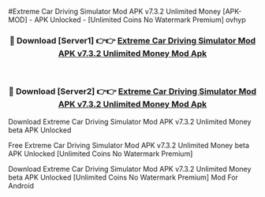 #Extreme Car Driving Simulator Mod APK v7.3.2 Unlimited Money [APK-MOD] - APK Unlocked - [Unlimited Coins No Watermark Premium] ovhyp



<div align="center">

<h3>🔴 Download [Server1] 👉👉 <a href="https://momento.my/?title=Extreme_Car_Driving_Simulator_Mod_APK_v7.3.2_Unlimited_Money">Extreme Car Driving Simulator Mod APK v7.3.2 Unlimited Money Mod Apk</a></h3><br>

<h3>🔴 Download [Server2] 👉👉 <a href="https://momento.my/?title=Extreme_Car_Driving_Simulator_Mod_APK_v7.3.2_Unlimited_Money">Extreme Car Driving Simulator Mod APK v7.3.2 Unlimited Money Mod Apk</a></h3>
</div>



Download Extreme Car Driving Simulator Mod APK v7.3.2 Unlimited Money beta APK Unlocked

Free Extreme Car Driving Simulator Mod APK v7.3.2 Unlimited Money beta APK Unlocked [Unlimited Coins No Watermark Premium]

Download Extreme Car Driving Simulator Mod APK v7.3.2 Unlimited Money beta APK Unlocked [Unlimited Coins No Watermark Premium] Mod For Android
